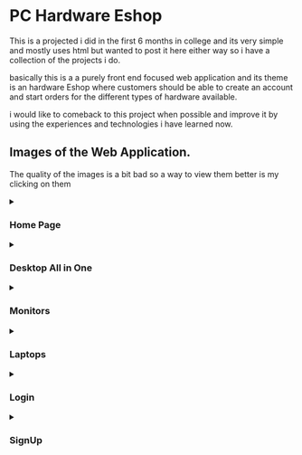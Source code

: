 # PC Hardware Eshop
This is a projected i did in the first 6 months in college and its very simple and mostly uses html but wanted to post it here either way so i have a collection of the projects i do.

basically this is a a purely front end focused web application and its theme is an hardware Eshop where customers should be able to create an account and start orders for the different types of hardware available.

i would like to comeback to this project when possible and improve it by using the experiences and technologies i have learned now.

## Images of the Web Application.

The quality of the images is a bit bad so a way to view them better is my clicking on them

<!-- Home -->

<details>
<summary><h3>Home Page</h3></summary>
<br>
<img align="left" height="750px" width="1650px"  src="https://github.com/user-attachments/assets/715b23d1-96eb-425a-aa71-af9d157ad7ff"/>
<img align="left" height="750px" width="1650px"  src="https://github.com/user-attachments/assets/8bc54f54-0f40-4a2a-9854-73803c5ac04c"/>
<img align="left" height="350px" width="1650px"  src="https://github.com/user-attachments/assets/0278afb4-1b81-4469-8466-241863ea6d63"/>
</details>

<!-- Desktop -->

<details>
<summary><h3>Desktop All in One</h3></summary>
<br>
<img align="left" height="750px" width="1650px"  src="https://github.com/user-attachments/assets/c4ffb8e1-f44d-436a-b35f-ea44e8e1c524"/>
<img align="left" height="750px" width="1650px"  src="https://github.com/user-attachments/assets/a0bfc6a9-9b10-4eaa-80eb-43408da0dde7"/>
<img align="left" height="350px" width="1650px"  src="https://github.com/user-attachments/assets/0278afb4-1b81-4469-8466-241863ea6d63"/>
</details>

<!-- Monitors -->

<details>
<summary><h3>Monitors</h3></summary>
<br>
<img align="left" height="750px" width="1650px"  src="https://github.com/user-attachments/assets/715b23d1-96eb-425a-aa71-af9d157ad7ff"/>
<img align="left" height="750px" width="1650px"  src="https://github.com/user-attachments/assets/236d5a95-6f5a-4a92-b281-023adfe1daf7"/>
<img align="left" height="350px" width="1650px"  src="https://github.com/user-attachments/assets/0278afb4-1b81-4469-8466-241863ea6d63"/>
</details>

<!-- Laptops -->

<details>
<summary><h3>Laptops</h3></summary>
<br>
<img align="left" height="750px" width="1650px"  src="https://github.com/user-attachments/assets/715b23d1-96eb-425a-aa71-af9d157ad7ff"/>
<img align="left" height="750px" width="1650px"  src="https://github.com/user-attachments/assets/faba6cda-ef4d-4606-9f9e-6631cbf6e95e"/>
<img align="left" height="350px" width="1650px"  src="https://github.com/user-attachments/assets/0278afb4-1b81-4469-8466-241863ea6d63"/>
</details>


<!-- Login -->

<details>
<summary><h3>Login</h3></summary>
<br>
<img align="left" height="750px" width="1650px"  src="https://github.com/user-attachments/assets/f79ee5b9-a8d4-4c33-905d-52b796ba2569"/>
<img align="left" height="350px" width="1650px"  src="https://github.com/user-attachments/assets/0278afb4-1b81-4469-8466-241863ea6d63"/>
</details>


<!-- SignUp -->

<details>
<summary><h3>SignUp</h3></summary>
<br>
<img align="left" height="750px" width="1650px"  src="https://github.com/user-attachments/assets/e416dff5-81c1-43fa-b25f-caa2aae1b73a"/>
<img align="left" height="350px" width="1650px"  src="https://github.com/user-attachments/assets/0278afb4-1b81-4469-8466-241863ea6d63"/>
</details>




